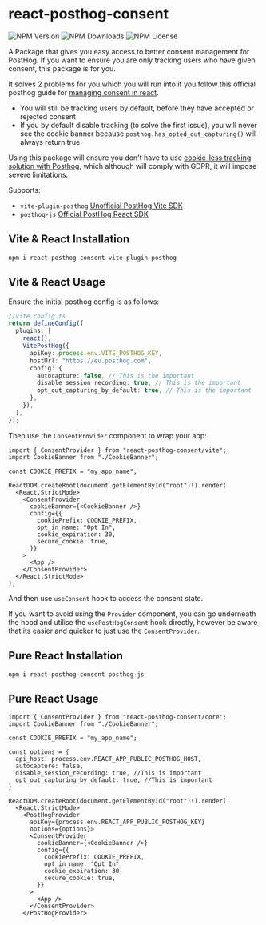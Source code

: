 # react-posthog-consent

![NPM Version](https://img.shields.io/npm/v/react-posthog-consent)
![NPM Downloads](https://img.shields.io/npm/dt/react-posthog-consent)
![NPM License](https://img.shields.io/npm/l/react-posthog-consent)

A Package that gives you easy access to better consent management for PostHog. If you want to ensure you are only tracking users who have given consent, this package is for you.

It solves 2 problems for you which you will run into if you follow this official posthog guide for [managing consent in react](https://posthog.com/tutorials/react-cookie-banner).

- You will still be tracking users by default, before they have accepted or rejected consent
- If you by default disable tracking (to solve the first issue), you will never see the cookie banner because `posthog.has_opted_out_capturing()` will always return true

Using this package will ensure you don't have to use [cookie-less tracking solution with Posthog](https://posthog.com/tutorials/cookieless-tracking), which although will comply with GDPR, it will impose severe limitations.

Supports:

- `vite-plugin-posthog` [Unofficial PostHog Vite SDK](https://www.npmjs.com/package/vite-plugin-posthog)
- `posthog-js` [Official PostHog React SDK](https://www.npmjs.com/package/posthog-js)

## Vite & React Installation

`npm i react-posthog-consent vite-plugin-posthog`

## Vite & React Usage

Ensure the initial posthog config is as follows:

```ts
//vite.config.ts
return defineConfig({
  plugins: [
    react(),
    VitePostHog({
      apiKey: process.env.VITE_POSTHOG_KEY,
      hostUrl: "https://eu.posthog.com",
      config: {
        autocapture: false, // This is the important
        disable_session_recording: true, // This is the important
        opt_out_capturing_by_default: true, // This is the important
      },
    }),
  ],
});
```

Then use the `ConsentProvider` component to wrap your app:

```tsx
import { ConsentProvider } from "react-posthog-consent/vite";
import CookieBanner from "./CookieBanner";

const COOKIE_PREFIX = "my_app_name";

ReactDOM.createRoot(document.getElementById("root")!).render(
  <React.StrictMode>
    <ConsentProvider
      cookieBanner={<CookieBanner />}
      config={{
        cookiePrefix: COOKIE_PREFIX,
        opt_in_name: "Opt In",
        cookie_expiration: 30,
        secure_cookie: true,
      }}
    >
      <App />
    </ConsentProvider>
  </React.StrictMode>
);
```

And then use `useConsent` hook to access the consent state.

If you want to avoid using the `Provider` component, you can go underneath the hood and utilise the `usePostHogConsent` hook directly, however be aware that its easier and quicker to just use the `ConsentProvider`.

## Pure React Installation

`npm i react-posthog-consent posthog-js`

## Pure React Usage

```tsx
import { ConsentProvider } from "react-posthog-consent/core";
import CookieBanner from "./CookieBanner";

const COOKIE_PREFIX = "my_app_name";

const options = {
  api_host: process.env.REACT_APP_PUBLIC_POSTHOG_HOST,
  autocapture: false,
  disable_session_recording: true, //This is important
  opt_out_capturing_by_default: true, //This is important
}

ReactDOM.createRoot(document.getElementById("root")!).render(
  <React.StrictMode>
    <PostHogProvider
      apiKey={process.env.REACT_APP_PUBLIC_POSTHOG_KEY}
      options={options}>
      <ConsentProvider
        cookieBanner={<CookieBanner />}
        config={{
          cookiePrefix: COOKIE_PREFIX,
          opt_in_name: "Opt In",
          cookie_expiration: 30,
          secure_cookie: true,
        }}
      >
        <App />
      </ConsentProvider>
    </PostHogProvider>

```
